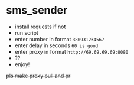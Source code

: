 # sms_sender

- install requests if not
- run script
- enter number in format ``380931234567``
- enter delay in seconds ``60 is good``
- enter proxy in format ``http://69.69.69.69:8080``
- ??
- enjoy!

~~pls make proxy pull and pr~~

